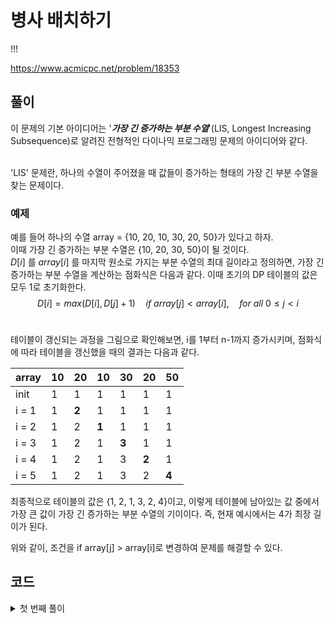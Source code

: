 # 병사 배치하기
!!!  

https://www.acmicpc.net/problem/18353

## 풀이
이 문제의 기본 아이디어는 '***가장 긴 증가하는 부분 수열***'(LIS, Longest Increasing Subsequence)로 알려진 전형적인 다이나믹 프로그래밍 문제의 아이디어와 같다.  
&nbsp;

'LIS' 문제란, 하나의 수열이 주어졌을 때 값들이 증가하는 형태의 가장 긴 부분 수열을 찾는 문제이다.
&nbsp;

### 예제
예를 들어 하나의 수열 array = {10, 20, 10, 30, 20, 50}가 있다고 하자.  
이때 가장 긴 증가하는 부분 수열은 {10, 20, 30, 50}이 될 것이다.  
$D[i]$ 를 $array[i]$ 를 마지막 원소로 가지는 부분 수열의 최대 길이라고 정의하면, 가장 긴 증가하는 부분 수열을 계산하는 점화식은 다음과 같다. 이때 초기의 DP 테이블의 값은 모두 1로 초기화한다.
$$D[i] = max(D[i], D[j] + 1) \quad if\ array[j] < array[i], \quad for\ all\ 0\le j <i$$
&nbsp;

테이블이 갱신되는 과정을 그림으로 확인해보면, i를 1부터 n-1까지 증가시키며, 점화식에 따라 테이블을 갱신했을 때의 결과는 다음과 같다.  

|array|10|20|10|30|20|50|
|---|---|---|---|---|---|---|
|init|1|1|1|1|1|1|
|i = 1|1|**2**|1|1|1|1|
|i = 2|1|2|**1**|1|1|1|
|i = 3|1|2|1|**3**|1|1|
|i = 4|1|2|1|3|**2**|1|
|i = 5|1|2|1|3|2|**4**|

최종적으로 테이블의 값은 {1, 2, 1, 3, 2, 4}이고, 이렇게 테이블에 남아있는 값 중에서 가장 큰 값이 가장 긴 증가하는 부분 수열의 기이이다. 즉, 현재 예시에서는 4가 최장 길이가 된다.

위와 같이, 조건을 if array[j] > array[i]로 변경하여 문제를 해결할 수 있다.

## 코드
<details>
<summary> 첫 번째 풀이 </summary>

```python
import sys
input = sys.stdin.readline

n = int(input())
data = list(map(int, input().split()))

dp = [1] * n

for i in range(1, n):
    for j in range(0, i):
        if data[j] > data[i]:
            dp[i] = max(dp[i], dp[j] + 1)

print(n - max(dp))
```
</details>